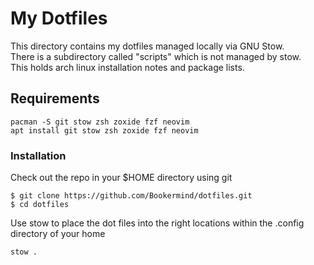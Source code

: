 # My Dotfiles
This directory contains my dotfiles managed locally via GNU Stow.  
There is a subdirectory called "scripts" which is not managed by stow.  
This holds arch linux installation notes and package lists.   

## Requirements

```
pacman -S git stow zsh zoxide fzf neovim
apt install git stow zsh zoxide fzf neovim

```

### Installation
Check out the repo in your $HOME directory using git
```
$ git clone https://github.com/Bookermind/dotfiles.git
$ cd dotfiles
```

Use stow to place the dot files into the right locations within the .config directory of your home
```
stow .
```
